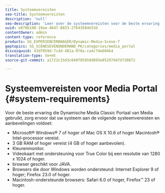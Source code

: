 ```yaml
---
title: Systeemvereisten
seo-title: Systeemvereisten
description: 'null'
seo-description: 'Leer over de systeemvereisten voor de beste ervaring gebruikend het Portaal van Media. '
uuid: e870b198-19ae-4647-8833-2764358de53d
contentOwner: admin
content-type: reference
products: SG_EXPERIENCEMANAGER/Dynamic-Media-Scene-7
geptopics: SG_SCENESEVENONDEMAND_PK/categories/media_portal
discoiquuid: 43df059d-7c4d-481a-978a-ca4c74e604b4
translation-type: tm+mt
source-git-commit: a1722c15d3c049f05959d895e85297d47d730872

---
```



# Systeemvereisten voor Media Portal {#system-requirements}

Voor de beste ervaring die Dynamische Media Classic Portaal van Media gebruikt, zorg ervoor dat uw systeem aan de volgende systeemvereisten en aanbevelingen voldoet:

* Microsoft® Windows® 7 of hoger of Mac OS X 10.6 of hoger Macintosh® Intel-processor vereist.
* 3 GB RAM of hoger vereist (4 GB of hoger aanbevolen).
* Kleurenmonitor.
* Videokaart met ondersteuning voor True Color bij een resolutie van 1280 x 1024 of hoger.
* browser geschikt voor JAVA.
* Browsers die door Windows worden ondersteund: Internet Explorer 9 of hoger; Firefox 23.0 of hoger.
* Macintosh-ondersteunde browsers: Safari 6.0 of hoger, Firefox™ 23 of hoger.

